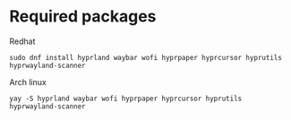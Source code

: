 # Required packages

Redhat
```fish
sudo dnf install hyprland waybar wofi hyprpaper hyprcursor hyprutils hyprwayland-scanner
```

Arch linux
```fish
yay -S hyprland waybar wofi hyprpaper hyprcursor hyprutils hyprwayland-scanner
```
